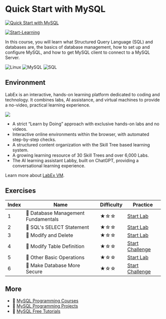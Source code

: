 # Quick Start with MySQL

[![Quick Start with MySQL](https://cover-creator.appbot.io/quick-start-with-mysql.png)](https://labex.io/courses/quick-start-with-mysql)

[![Start-Learning](https://img.shields.io/badge/Start-Learning-whitesmoke?style=for-the-badge)](https://labex.io/courses/quick-start-with-mysql)

In this course, you will learn what Structured Query Language (SQL) and databases are, the basics of database management, how to set up and configure MySQL, and how to get MySQL client to connect to a MySQL Server.

![Linux](https://img.shields.io/badge/Linux-whitesmoke?style=for-the-badge&logo=linux)
![MySQL](https://img.shields.io/badge/MySQL-whitesmoke?style=for-the-badge&logo=mysql)
![SQL](https://img.shields.io/badge/SQL-whitesmoke?style=for-the-badge&logo=sql)


## Environment

LabEx is an interactive, hands-on learning platform dedicated to coding and technology. It combines labs, AI assistance, and virtual machines to provide a no-video, practical learning experience.

![](https://tutorial-screenshot.getvm.io/images/vm-1725247253.png)

- A strict “Learn by Doing” approach with exclusive hands-on labs and no videos.
- Interactive online environments within the browser, with automated step-by-step checks.
- A structured content organization with the Skill Tree based learning system.
- A growing learning resource of 30 Skill Trees and over 6,000 Labs.
- The AI learning assistant Labby, built on ChatGPT, providing a conversational learning experience.

Learn more about [LabEx VM](https://support.labex.io/using-labex/virtual-machine).

## Exercises

|   Index | Name                                | Difficulty   | Practice                                                                                                         |
|---------|-------------------------------------|--------------|------------------------------------------------------------------------------------------------------------------|
|       1 | 📖 Database Management Fundamentals | ★☆☆          | <a target='_blank' href='https://labex.io/tutorials/mysql-database-management-fundamentals-178584'>Start Lab</a> |
|       2 | 📖 SQL's SELECT Statement           | ★☆☆          | <a target='_blank' href='https://labex.io/tutorials/mysql-sql-s-select-statement-178585'>Start Lab</a>           |
|       3 | 📖 Modify and Delete                | ★☆☆          | <a target='_blank' href='https://labex.io/tutorials/mysql-modify-and-delete-178586'>Start Lab</a>                |
|       4 | 🎯 Modify Table Definition          | ★☆☆          | <a target='_blank' href='https://labex.io/tutorials/mysql-modify-table-definition-178581'>Start Challenge</a>    |
|       5 | 📖 Other Basic Operations           | ★☆☆          | <a target='_blank' href='https://labex.io/tutorials/linux-other-basic-operations-178587'>Start Lab</a>           |
|       6 | 🎯 Make Database More Secure        | ★☆☆          | <a target='_blank' href='https://labex.io/tutorials/mysql-make-database-more-secure-178582'>Start Challenge</a>  |

## More

- 🔗 [MySQL Programming Courses](https://github.com/labex-labs/awesome-programming-courses)
- 🔗 [MySQL Programming Projects](https://github.com/labex-labs/awesome-programming-projects)
- 🔗 [MySQL Free Tutorials](https://github.com/labex-labs/mysql-free-tutorials)

